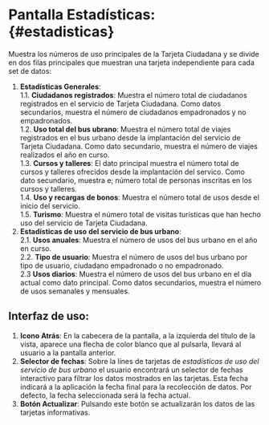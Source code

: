 # Pantalla Estadísticas: {#estadisticas}

Muestra los números de uso principales de la Tarjeta Ciudadana y se divide en dos filas principales que muestran una tarjeta independiente para cada set de datos:<br>
1. **Estadísticas Generales**:<br>
    1.1. **Ciudadanos registrados**: Muestra el número total de ciudadanos registrados en el servicio de Tarjeta Ciudadana. Como datos secundarios, muestra el número de ciudadanos empadronados y no empadronados.<br>
    1.2. **Uso total del bus ubrano**: Muestra el número total de viajes registrados en el bus urbano desde la implantación del servicio de Tarjeta Ciudadana. Como dato secundario, muestra el número de viajes realizados el año en curso.<br>
    1.3. **Cursos y talleres**: El dato principal muestra el número total de cursos y talleres ofrecidos desde la implantación del servico. Como dato secundario, muestra e; número total de personas inscritas en los cursos y talleres.<br>
    1.4. **Uso y recargas de bonos**: Muestra el número total de usos desde el inicio del servicio.<br>
    1.5. **Turismo**: Muestra el número total de visitas turísticas que han hecho uso del servicio de Tarjeta Ciudadana.<br>
2. **Estadísticas de uso del servicio de bus urbano**:<br>
    2.1. **Usos anuales**: Muestra el número de usos del bus urbano en el año en curso.<br>
    2.2. **Tipo de usuario**: Muestra el número de usos del bus urbano por tipo de usuario, ciudadano empadronado o no empadronado.<br>
    2.3 **Usos diarios**: Muestra el número de usos del bus urbano en el día actual como dato principal. Como datos secundarios, muestra el número de usos semanales y mensuales.<br>

## Interfaz de uso:
1. **Icono Atrás**: En la cabecera de la pantalla, a la izquierda del título de la vista, aparece una flecha de color blanco que al pulsarla, llevará al usuario a la pantalla anterior.
2. **Selector de fechas**: Sobre la línes de tarjetas de *estadísticas de uso del servicio de bus urbano* el usuario encontrará un selector de fechas interactivo para filtrar los datos mostrados en las tarjetas. Esta fecha indicará a la aplicación la fecha final para la recolección de datos. Por defecto, la fecha seleccionada será la fecha actual.
3. **Botón Actualizar**: Pulsando este botón se actualizarán los datos de las tarjetas informativas.